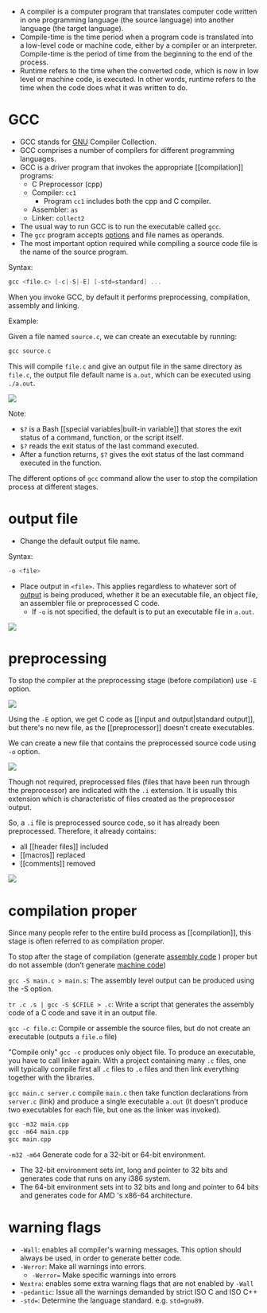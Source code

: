 - A compiler is a computer program that translates computer code written in one programming language (the source language) into another language (the target language).
- Compile-time is the time period when a program code is translated into a low-level code or machine code, either by a compiler or an interpreter. Compile-time is the period of time from the beginning to the end of the process.
- Runtime refers to the time when the converted code, which is now in low level or machine code, is executed. In other words, runtime refers to the time when the code does what it was written to do.

# GCC

- GCC stands for [GNU](https://gcc.gnu.org/) Compiler Collection.
- GCC comprises a number of compilers for different programming languages.
- GCC is a driver program that invokes the appropriate [[compilation]] programs:
	- C Preprocessor (cpp)
	- Compiler: `cc1`
		- Program `cc1` includes both the cpp and C compiler.
	- Assembler: `as`
	- Linker: `collect2`
- The usual way to run GCC is to run the executable called `gcc`.
- The `gcc` program accepts [options](https://gcc.gnu.org/onlinedocs/gcc/Option-Summary.html) and file names as operands. 
- The most important option required while compiling a source code file is the name of the source program.

Syntax:

```C
gcc <file.c> [-c|-S|-E] [-std=standard] ...
```

When you invoke GCC, by default it performs preprocessing, compilation, assembly and linking.

Example:

Given a file named `source.c`, we can create an executable by running:

```C
gcc source.c
```

This will compile `file.c` and give an output file in the same directory as `file.c`, the output file default name is `a.out`, which can be executed using `./a.out`.

![](https://i.imgur.com/gFEHipy.png)

Note:
- `$?` is a Bash [[special variables|built-in variable]] that stores the exit status of a command, function, or the script itself. 
- `$?` reads the exit status of the last command executed.
- After a function returns, `$?` gives the exit status of the last command executed in the function.

The different options of `gcc` command allow the user to stop the compilation process at different stages.

# output file

- Change the default output file name.

Syntax:

```C
-o <file>
```

- Place output in `<file>`. This applies regardless to whatever sort of [output](https://gcc.gnu.org/onlinedocs/gcc/Overall-Options.html#Overall-Options) is being produced, whether it be an executable file, an object file, an assembler file or preprocessed C code.
	- If `-o` is not specified, the default is to put an executable file in `a.out`.

![](https://i.imgur.com/XSIioWd.png)

# preprocessing

To stop the compiler at the preprocessing stage (before compilation) use `-E` option.

![](https://i.imgur.com/vEekSpI.png)

Using the `-E` option, we get C code as [[input and output|standard output]], but there's no new file, as the [[preprocessor]] doesn't create executables.

We can create a new file that contains the preprocessed source code using `-o` option.

![](https://i.imgur.com/XtemrPe.png)

Though not required, preprocessed files (files that have been run through the preprocessor) are indicated with the `.i` extension. It is usually this extension which is characteristic of files created as the preprocessor output.

So, a `.i` file is preprocessed source code, so it has already been preprocessed. Therefore, it already contains:
- all [[header files]] included
- [[macros]] replaced
- [[comments]] removed

![](https://i.imgur.com/cibftll.png)

# compilation proper

Since many people refer to the entire build process as [[compilation]], this stage is often referred to as compilation proper.

To stop after the stage of compilation (generate [assembly code](https://en.wikipedia.org/wiki/Assembly_language) ) proper but do not assemble (don't generate [machine code](https://en.wikipedia.org/wiki/Machine_code))



`gcc -S main.c > main.s`: The assembly level output can be produced using the -S option.

`tr .c .s | gcc -S $CFILE > .c`: Write a script that generates the assembly code of a C code and save it in an output file.

`gcc -c file.c`: Compile or assemble the source files, but do not create an executable (outputs a `file.o` file)

"Compile only" `gcc -c` produces only object file. To produce an executable, you have to call linker again. With a project containing many `.c` files, one will typically compile first all `.c` files to `.o` files and then link everything together with the libraries.

`gcc main.c server.c` compile `main.c` then take function declarations from `server.c` (link) and produce a single executable `a.out` (it doesn't produce two executables for each file, but one as the linker was invoked).

```C
gcc -m32 main.cpp
gcc -m64 main.cpp
gcc main.cpp
```

`-m32 -m64` Generate code for a 32-bit or 64-bit environment. 

- The 32-bit environment sets int, long and pointer to 32 bits and generates code that runs on any i386 system.
- The 64-bit environment sets int to 32 bits and long and pointer to 64 bits and generates code for AMD 's x86-64 architecture. 


# warning flags

- `-Wall`: enables all compiler's warning messages. This option should always be used, in order to generate better code.
-  `-Werror`: Make all warnings into errors.
	- `-Werror=` Make specific warnings into errors
- `Wextra`: enables some extra warning flags that are not enabled by `-Wall`
- `-pedantic`: Issue all the warnings demanded by strict ISO C and ISO C++
- `-std=`: Determine the language standard. e.g. `std=gnu89`.